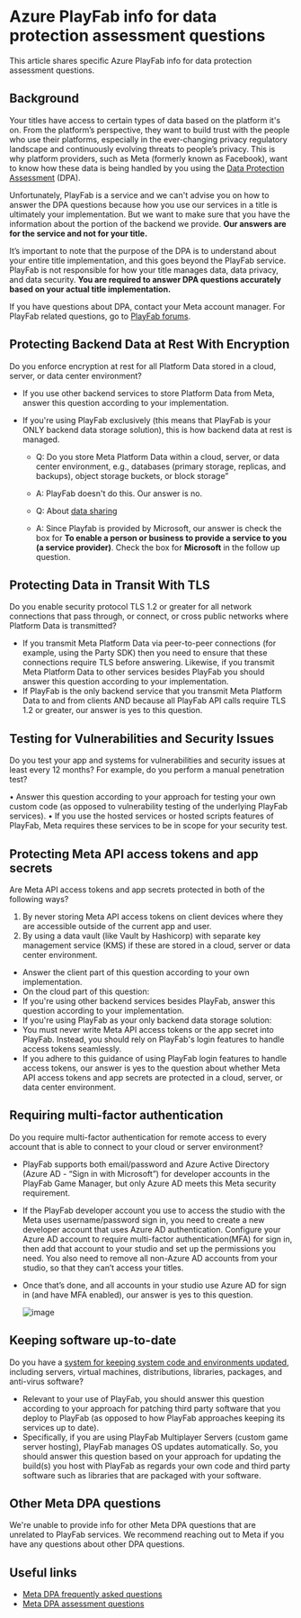 # Azure PlayFab info for data protection assessment questions

This article shares specific Azure PlayFab info for data protection assessment questions.

## Background

Your titles have access to certain types of data based on the platform it's on. From the platform’s perspective, they want to build trust with the people who use their platforms, especially in the ever-changing privacy regulatory landscape and continuously evolving threats to people’s privacy. This is why platform providers, such as Meta (formerly known as Facebook), want to know how these data is being handled by you using the [Data Protection Assessment](https://developers.facebook.com/docs/development/maintaining-data-access/data-protection-assessment/faq) (DPA).

Unfortunately, PlayFab is a service and we can't advise you on how to answer the DPA questions because how you use our services in a title is ultimately your implementation. But we want to make sure that you have the information about the portion of the backend we provide. **Our answers are for the service and not for your title.**

It’s important to note that the purpose of the DPA is to understand about your entire title implementation, and this goes beyond the PlayFab service.  PlayFab is not responsible for how your title manages data, data privacy, and data security. **You are required to answer DPA questions accurately based on your actual title implementation.**

If you have questions about DPA, contact your Meta account manager. For PlayFab related questions, go to [PlayFab forums](https://community.playfab.com/index.html).

## Protecting Backend Data at Rest With Encryption 

Do you enforce encryption at rest for all Platform Data stored in a cloud, server, or data center environment?

* If you use other backend services to store Platform Data from Meta, answer this question according to your implementation.
* If you're using PlayFab exclusively (this means that PlayFab is your ONLY backend data storage solution), this is how backend data at rest is managed. 

  * Q: Do you store Meta Platform Data within a cloud, server, or data center environment, e.g., databases (primary storage, replicas, and backups), object storage buckets, or block storage”
  * A: PlayFab doesn't do this. Our answer is no.
    
  * Q: About [data sharing](https://developers.facebook.com/docs/development/maintaining-data-access/data-protection-assessment/assessment-questions#data-sharing)
  * A: Since Playfab is provided by Microsoft, our answer is check the box for **To enable a person or business to provide a service to you (a service provider)**. Check the box for **Microsoft** in the follow up question. 

## Protecting Data in Transit With TLS 

Do you enable security protocol TLS 1.2 or greater for all network connections that pass through, or connect, or cross public networks where Platform Data is transmitted?
 
* If you transmit Meta Platform Data via peer-to-peer connections (for example, using the Party SDK) then you need to ensure that these connections require TLS before answering. Likewise, if you transmit Meta Platform Data to other services besides PlayFab you should answer this question according to your implementation.
* If PlayFab is the only backend service that you transmit Meta Platform Data to and from clients AND because all PlayFab API calls require TLS 1.2 or greater, our answer is yes to this question. 

## Testing for Vulnerabilities and Security Issues 

Do you test your app and systems for vulnerabilities and security issues at least every 12 months? For example, do you perform a manual penetration test?

•	Answer this question according to your approach for testing your own custom code (as opposed to vulnerability testing of the underlying PlayFab services).
•	If you use the hosted services or hosted scripts features of PlayFab, Meta requires these services to be in scope for your security test. 

## Protecting Meta API access tokens and app secrets 

Are Meta API access tokens and app secrets protected in both of the following ways? 
1.	By never storing Meta API access tokens on client devices where they are accessible outside of the current app and user. 
2.	By using a data vault (like Vault by Hashicorp) with separate key management service (KMS) if these are stored in a cloud, server or data center environment. 

* Answer the client part of this question according to your own implementation. 
* On the cloud part of this question:  
 * If you're using other backend services besides PlayFab, answer this question according to your implementation.  
 * If you're using PlayFab as your only backend data storage solution:
  * You must never write Meta API access tokens or the app secret into PlayFab. Instead, you should rely on PlayFab's login features to handle access tokens seamlessly. 
  * If you adhere to this guidance of using PlayFab login features to handle access tokens, our answer is yes to the question about whether Meta API access tokens and app secrets are protected in a cloud, server, or data center environment. 

## Requiring multi-factor authentication  

Do you require multi-factor authentication for remote access to every account that is able to connect to your cloud or server environment? 

* PlayFab supports both email/password and Azure Active Directory (Azure AD - “Sign in with Microsoft”) for developer accounts in the PlayFab Game Manager, but only Azure AD meets this Meta security requirement. 
* If the PlayFab developer account you use to access the studio with the Meta uses username/password sign in, you need to create a new developer account that uses Azure AD authentication. Configure your Azure AD account to require multi-factor authentication(MFA) for sign in, then add that account to your studio and set up the permissions you need. You also need to remove all non-Azure AD accounts from your studio, so that they can’t access your titles. 
* Once that’s done, and all accounts in your studio use Azure AD for sign in (and have MFA enabled), our answer is yes to this question.

  ![image](https://github.com/PlayFab/PlayFab/assets/16616650/d7bce7be-55a0-4df3-b88b-19fc669132c7)


## Keeping software up-to-date 

Do you have a [system for keeping system code and environments updated](https://developers.facebook.com/docs/development/maintaining-data-access/data-protection-assessment/faq#system-updates), including servers, virtual machines, distributions, libraries, packages, and anti-virus software?

* Relevant to your use of PlayFab, you should answer this question according to your approach for patching third party software that you deploy to PlayFab (as opposed to how PlayFab approaches keeping its services up to date).  
* Specifically, if you are using PlayFab Multiplayer Servers (custom game server hosting), PlayFab manages OS updates automatically. So, you should answer this question based on your approach for updating the build(s) you host with PlayFab as regards your own code and third party software such as libraries that are packaged with your software. 

## Other Meta DPA questions 

We're unable to provide info for other Meta DPA questions that are unrelated to PlayFab services. We recommend reaching out to Meta if you have any questions about other DPA questions.

## Useful links

* [Meta DPA frequently asked questions](https://developers.facebook.com/docs/development/maintaining-data-access/data-protection-assessment/faq)
* [Meta DPA assessment questions](https://developers.facebook.com/docs/development/maintaining-data-access/data-protection-assessment/assessment-questions)
